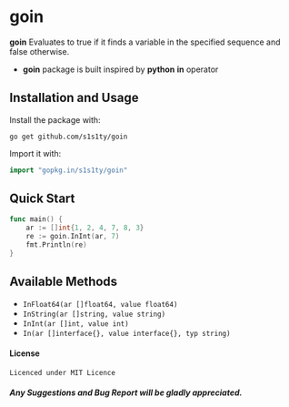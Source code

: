 # goin
**goin** Evaluates to true if it finds a variable in the specified sequence and false otherwise.

* **goin** package is built inspired by **python** **in** operator

## Installation and Usage

Install the package with:
```
go get github.com/s1s1ty/goin
```
Import it with:
```go
import "gopkg.in/s1s1ty/goin"
```

## Quick Start

```go
func main() {
	ar := []int{1, 2, 4, 7, 8, 3}
	re := goin.InInt(ar, 7)
	fmt.Println(re)
}
```
## Available Methods

- `InFloat64(ar []float64, value float64)`
- `InString(ar []string, value string)`
- `InInt(ar []int, value int)`
- `In(ar []interface{}, value interface{}, typ string)`


#### License
    Licenced under MIT Licence

##### Any Suggestions and Bug Report will be gladly appreciated.
